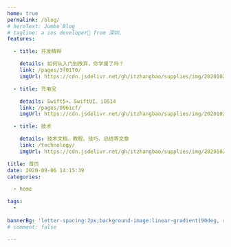 ```yaml
---
home: true
permalink: /blog/
# heroText: Jumbo`Blog
# tagline: a ios developer🚀 from 深圳.
features:

  - title: 开发精粹

    details: 如何从入门到放弃，你学废了吗？
    link: /pages/3f0170/
    imgUrl: https://cdn.jsdelivr.net/gh/itzhangbao/supplies/img/20201029184846.png

  - title: 充电宝

    details: Swift5+、SwiftUI、iOS14
    link: /pages/0961cf/
    imgUrl: https://cdn.jsdelivr.net/gh/itzhangbao/supplies/img/20201029184855.png

  - title: 技术

    details: 技术文档、教程、技巧、总结等文章
    link: /technology/
    imgUrl: https://cdn.jsdelivr.net/gh/itzhangbao/supplies/img/20201029184903.png

title: 首页
date: 2020-09-06 14:15:39
categories:

  - home

tags:
  -
  
bannerBg: 'letter-spacing:2px;background-image:linear-gradient(90deg, rgba(50, 0, 0, 0.05) 3%, rgba(0, 0, 0, 0) 3%), linear-gradient(360deg, rgba(50, 0, 0, 0.05) 3%, rgba(0, 0, 0, 0) 3%);background-size:20px 20px;background-position:center center;' # auto => 网格纹背景(有bodyBgImg时无背景)，默认 | none => 无 | '大图地址' | background: 自定义背景样式       提示：如发现文本颜色不适应你的背景时可以到palette.styl修改$bannerTextColor变量
# comment: false

---
```



<!-- 小熊猫 -->
<!-- <img src="/img/panda-waving.png" class="panda no-zoom" style="width: 130px; height: 115px; opacity: 0.8; margin-bottom: -4px; padding-bottom:0; position: fixed; bottom: 0; left: 0.5rem; z-index: 1; "> -->

<!--

## 关于

### 📚Blog

这是一个兼具博客文章、知识管理、文档查找的个人网站，主要内容是Web前端技术。如果你喜欢这个博客&主题欢迎到[GitHub](https://github.com/xugaoyi/vuepress-theme-vdoing)点个Star、获取源码，或者交换[友链](/friends/) ( •̀ ω •́ )✧

### 🎨Theme

本站主题是根据[VuePress](https://vuepress.vuejs.org/zh/)的默认主题修改而成。取名 `Vdoing` (维度)，旨在轻松打造一个 `结构化` 与 `碎片化` 并存的个人在线知识库&博客，让你的知识海洋像一本本书一样清晰易读。配合多维索引，让每一个知识点都可以快速定位！ 更多[详情](https://github.com/xugaoyi/vuepress-theme-vdoing)。

<a href="https://github.com/xugaoyi/vuepress-theme-vdoing" target="_blank"><img src='https://img.shields.io/github/stars/xugaoyi/vuepress-theme-vdoing' alt='GitHub stars' class="no-zoom"></a>
<a href="https://github.com/xugaoyi/vuepress-theme-vdoing" target="_blank"><img src='https://img.shields.io/github/forks/xugaoyi/vuepress-theme-vdoing' alt='GitHub forks' class="no-zoom"></a>

</br>

## 特色功能

博客部分特色功能介绍

#### 一站式技术搜索

   博客内容中包含部分技术教程，可以利用搜索框快速搜索到相关文档，即使博客中没有的，你还可以选择最下方的 `在XXX中搜索“xxx”` 快速到达你想要找的内容。

#### 深色模式与阅读模式

关爱程序员，保护视力，点击右下角的主题模式按钮试试吧~

#### Demo演示模块

   为了更直观的展示一些代码的效果，博客添加了demo模块插件，可查看demo、源码，以及跳转到codepen在线编辑。**示例**：

::: demo [vanilla]

``` html
<html>
<div id="vanilla-box"></div>

</html>
<script>
  var box = document.getElementById('vanilla-box')
  box.innerHTML = 'Hello World! Welcome to EB'
</script>
<style>
  #vanilla-box {
    color: #11a8cd;
  }
</style>
```

:::

## :email: 联系

* **WeChat or QQ**: <a href="tencent://message/?uin=894072666&Site=&Menu=yesUrl" class='qq'>894072666</a>
* **Email**: <a href="mailto:894072666@qq.com">894072666@qq.com</a>
* **GitHub**: <https://github.com/xugaoyi>

</br>  -->

